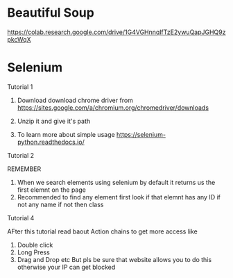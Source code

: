 
# Beautiful Soup
 https://colab.research.google.com/drive/1G4VGHnnqlfTzE2ywuQapJGHQ9zpkcWqX


# Selenium
Tutorial 1 

1. Download download chrome driver from 
https://sites.google.com/a/chromium.org/chromedriver/downloads

2. Unzip it and give it's path 

3. To learn more about simple usage https://selenium-python.readthedocs.io/


Tutorial 2

REMEMBER
1. When we search elements using selenium by default it returns us the first elemnt on the page
2. Recommended to find any element first look if that elemnt has any ID  if not 
any name if not then class

Tutorial 4

AFter this tutorial read baout Action chains 
to get more access like
1. Double click
2. Long Press
3. Drag and Drop etc
But pls be sure that website allows you to do this otherwise your IP can get blocked